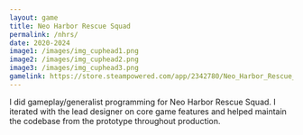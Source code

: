 ```yaml
---
layout: game
title: Neo Harbor Rescue Squad
permalink: /nhrs/
date: 2020-2024
image1: /images/img_cuphead1.png
image2: /images/img_cuphead2.png
image3: /images/img_cuphead3.png
gamelink: https://store.steampowered.com/app/2342780/Neo_Harbor_Rescue_Squad/
---
```

I did gameplay/generalist programming for Neo Harbor Rescue Squad. I iterated with the lead designer on core game features and helped maintain the codebase from the prototype throughout production.
